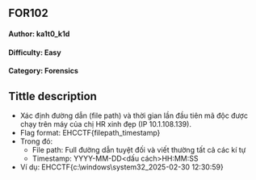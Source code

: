 <h2>FOR102</h2>
<h4>Author: ka1t0_k1d</h4>
<h4>Difficulty: Easy</h4>
<h4>Category: Forensics</h4>


<h2>Tittle description</h2>

- Xác định đường dẫn (file path) và thời gian lần đầu tiên mã độc được chạy trên máy của chị HR xinh đẹp (IP 10.1.108.139). 
- Flag format: EHCCTF{filepath_timestamp}
- Trong đó:
  - File path: Full đường dẫn tuyệt đối và viết thường tất cả các kí tự
  - Timestamp: YYYY-MM-DD<dấu cách>HH:MM:SS
- Ví dụ: EHCCTF{c:\windows\system32_2025-02-30 12:30:59}

